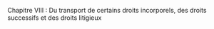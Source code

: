 Chapitre VIII : Du transport de certains droits incorporels, des droits successifs et des droits litigieux